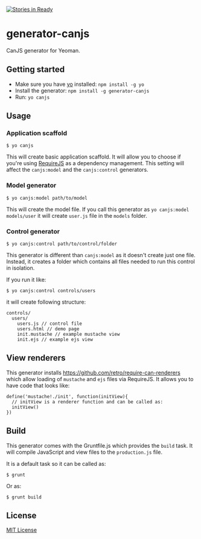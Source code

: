 [![Stories in Ready](https://badge.waffle.io/retro/generator-canjs.png)](http://waffle.io/retro/generator-canjs)  
# generator-canjs

CanJS generator for Yeoman.

## Getting started
- Make sure you have [yo](https://github.com/yeoman/yo) installed:
    `npm install -g yo`
- Install the generator: `npm install -g generator-canjs`
- Run: `yo canjs`

## Usage

### Application scaffold

    $ yo canjs

This will create basic application scaffold. It will allow you to choose if you're using
[RequireJS](http://http://requirejs.org/) as a dependency management. This setting will
affect the `canjs:model` and the `canjs:control` generators.

### Model generator

    $ yo canjs:model path/to/model

This will create the model file. If you call this generator as `yo canjs:model models/user`
it will create `user.js` file in the `models` folder.

### Control generator

    $ yo canjs:control path/to/control/folder

This generator is different than `canjs:model` as it doesn't create just one file. Instead,
it creates a folder which contains all files needed to run this control in isolation.

If you run it like:

    $ yo canjs:control controls/users

it will create following structure:

    controls/
      users/
        users.js // control file
        users.html // demo page
        init.mustache // example mustache view
        init.ejs // example ejs view

## View renderers 

This generator installs https://github.com/retro/require-can-renderers which allow loading of
`mustache` and `ejs` files via RequireJS. It allows you to have code that looks like:

    define('mustache!./init', function(initView){
      // initView is a renderer function and can be called as:
      initView()
    })

## Build

This generator comes with the Gruntfile.js which provides the `build` task. It will compile JavaScript
and view files to the `production.js` file.

It is a default task so it can be called as:

    $ grunt

Or as:

    $ grunt build

## License
[MIT License](http://en.wikipedia.org/wiki/MIT_License)

